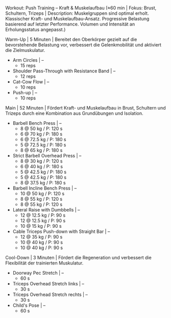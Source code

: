 Workout: Push Training – Kraft & Muskelaufbau (≈60 min | Fokus: Brust, Schultern, Trizeps | Description: Muskelgruppen sind optimal erholt. Klassischer Kraft- und Muskelaufbau-Ansatz. Progressive Belastung basierend auf letzter Performance. Volumen und Intensität an Erholungsstatus angepasst.)

Warm-Up | 5 Minuten | Bereitet den Oberkörper gezielt auf die bevorstehende Belastung vor, verbessert die Gelenkmobilität und aktiviert die Zielmuskulatur.
- Arm Circles | –
    - 15 reps
- Shoulder Pass-Through with Resistance Band | –
    - 12 reps
- Cat-Cow Flow | –
    - 10 reps
- Push-up | –
    - 10 reps

Main | 52 Minuten | Fördert Kraft- und Muskelaufbau in Brust, Schultern und Trizeps durch eine Kombination aus Grundübungen und Isolation.
- Barbell Bench Press | –
    - 8 @ 50 kg / P: 120 s
    - 6 @ 70 kg / P: 180 s
    - 6 @ 72.5 kg / P: 180 s
    - 5 @ 72.5 kg / P: 180 s
    - 8 @ 65 kg / P: 180 s
- Strict Barbell Overhead Press | –
    - 8 @ 30 kg / P: 120 s
    - 6 @ 40 kg / P: 180 s
    - 5 @ 42.5 kg / P: 180 s
    - 5 @ 42.5 kg / P: 180 s
    - 8 @ 37.5 kg / P: 180 s
- Barbell Incline Bench Press | –
    - 10 @ 50 kg / P: 120 s
    - 8 @ 55 kg / P: 120 s
    - 8 @ 55 kg / P: 120 s
- Lateral Raise with Dumbbells | –
    - 12 @ 12.5 kg / P: 90 s
    - 12 @ 12.5 kg / P: 90 s
    - 10 @ 15 kg / P: 90 s
- Cable Triceps Push-down with Straight Bar | –
    - 12 @ 35 kg / P: 90 s
    - 10 @ 40 kg / P: 90 s
    - 10 @ 40 kg / P: 90 s

Cool-Down | 3 Minuten | Fördert die Regeneration und verbessert die Flexibilität der trainierten Muskulatur.
- Doorway Pec Stretch | –
    - 60 s
- Triceps Overhead Stretch links | –
    - 30 s
- Triceps Overhead Stretch rechts | –
    - 30 s
- Child's Pose | –
    - 60 s